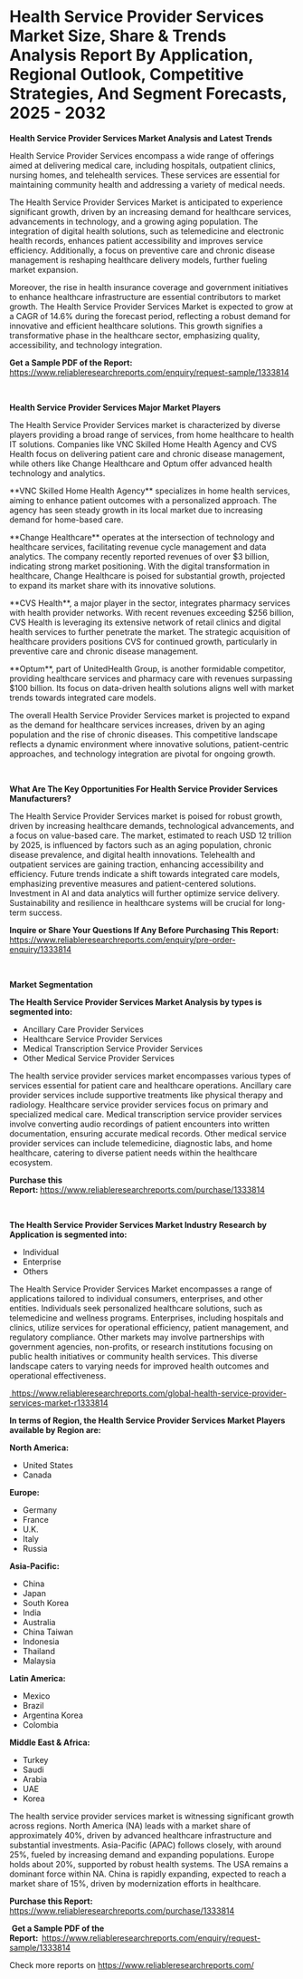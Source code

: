 <p><h1>Health Service Provider Services Market Size, Share & Trends Analysis Report By Application, Regional Outlook, Competitive Strategies, And Segment Forecasts, 2025 - 2032</h1></p><p><strong>Health Service Provider Services Market Analysis and Latest Trends</strong></p>
<p><p>Health Service Provider Services encompass a wide range of offerings aimed at delivering medical care, including hospitals, outpatient clinics, nursing homes, and telehealth services. These services are essential for maintaining community health and addressing a variety of medical needs.</p><p>The Health Service Provider Services Market is anticipated to experience significant growth, driven by an increasing demand for healthcare services, advancements in technology, and a growing aging population. The integration of digital health solutions, such as telemedicine and electronic health records, enhances patient accessibility and improves service efficiency. Additionally, a focus on preventive care and chronic disease management is reshaping healthcare delivery models, further fueling market expansion.</p><p>Moreover, the rise in health insurance coverage and government initiatives to enhance healthcare infrastructure are essential contributors to market growth. The Health Service Provider Services Market is expected to grow at a CAGR of 14.6% during the forecast period, reflecting a robust demand for innovative and efficient healthcare solutions. This growth signifies a transformative phase in the healthcare sector, emphasizing quality, accessibility, and technology integration.</p></p>
<p><strong>Get a Sample PDF of the Report:&nbsp;</strong> <a href="https://www.reliableresearchreports.com/enquiry/request-sample/1333814?utm_campaign=3573&utm_medium=2&utm_source=Github&utm_content=ia&utm_term=24032025&utm_id=health-service-provider-services">https://www.reliableresearchreports.com/enquiry/request-sample/1333814</a></p>
<p>&nbsp;</p>
<p><strong>Health Service Provider Services Major Market Players</strong></p>
<p><p>The Health Service Provider Services market is characterized by diverse players providing a broad range of services, from home healthcare to health IT solutions. Companies like VNC Skilled Home Health Agency and CVS Health focus on delivering patient care and chronic disease management, while others like Change Healthcare and Optum offer advanced health technology and analytics.</p><p>**VNC Skilled Home Health Agency** specializes in home health services, aiming to enhance patient outcomes with a personalized approach. The agency has seen steady growth in its local market due to increasing demand for home-based care.</p><p>**Change Healthcare** operates at the intersection of technology and healthcare services, facilitating revenue cycle management and data analytics. The company recently reported revenues of over $3 billion, indicating strong market positioning. With the digital transformation in healthcare, Change Healthcare is poised for substantial growth, projected to expand its market share with its innovative solutions.</p><p>**CVS Health**, a major player in the sector, integrates pharmacy services with health provider networks. With recent revenues exceeding $256 billion, CVS Health is leveraging its extensive network of retail clinics and digital health services to further penetrate the market. The strategic acquisition of healthcare providers positions CVS for continued growth, particularly in preventive care and chronic disease management.</p><p>**Optum**, part of UnitedHealth Group, is another formidable competitor, providing healthcare services and pharmacy care with revenues surpassing $100 billion. Its focus on data-driven health solutions aligns well with market trends towards integrated care models.</p><p>The overall Health Service Provider Services market is projected to expand as the demand for healthcare services increases, driven by an aging population and the rise of chronic diseases. This competitive landscape reflects a dynamic environment where innovative solutions, patient-centric approaches, and technology integration are pivotal for ongoing growth.</p></p>
<p>&nbsp;</p>
<p><strong>What Are The Key Opportunities For Health Service Provider Services Manufacturers?</strong></p>
<p><p>The Health Service Provider Services market is poised for robust growth, driven by increasing healthcare demands, technological advancements, and a focus on value-based care. The market, estimated to reach USD 12 trillion by 2025, is influenced by factors such as an aging population, chronic disease prevalence, and digital health innovations. Telehealth and outpatient services are gaining traction, enhancing accessibility and efficiency. Future trends indicate a shift towards integrated care models, emphasizing preventive measures and patient-centered solutions. Investment in AI and data analytics will further optimize service delivery. Sustainability and resilience in healthcare systems will be crucial for long-term success.</p></p>
<p><strong>Inquire or Share Your Questions If Any Before Purchasing This Report:</strong> <a href="https://www.reliableresearchreports.com/enquiry/pre-order-enquiry/1333814?utm_campaign=3573&utm_medium=2&utm_source=Github&utm_content=ia&utm_term=24032025&utm_id=health-service-provider-services">https://www.reliableresearchreports.com/enquiry/pre-order-enquiry/1333814</a></p>
<p>&nbsp;</p>
<p><strong>Market Segmentation</strong></p>
<p><strong>The Health Service Provider Services Market Analysis by types is segmented into:</strong></p>
<p><ul><li>Ancillary Care Provider Services</li><li>Healthcare Service Provider Services</li><li>Medical Transcription Service Provider Services</li><li>Other Medical Service Provider Services</li></ul></p>
<p><p>The health service provider services market encompasses various types of services essential for patient care and healthcare operations. Ancillary care provider services include supportive treatments like physical therapy and radiology. Healthcare service provider services focus on primary and specialized medical care. Medical transcription service provider services involve converting audio recordings of patient encounters into written documentation, ensuring accurate medical records. Other medical service provider services can include telemedicine, diagnostic labs, and home healthcare, catering to diverse patient needs within the healthcare ecosystem.</p></p>
<p><strong>Purchase this Report:&nbsp;</strong><a href="https://www.reliableresearchreports.com/purchase/1333814?utm_campaign=3573&utm_medium=2&utm_source=Github&utm_content=ia&utm_term=24032025&utm_id=health-service-provider-services">https://www.reliableresearchreports.com/purchase/1333814</a></p>
<p>&nbsp;</p>
<p><strong>The Health Service Provider Services Market Industry Research by Application is segmented into:</strong></p>
<p><ul><li>Individual</li><li>Enterprise</li><li>Others</li></ul></p>
<p><p>The Health Service Provider Services Market encompasses a range of applications tailored to individual consumers, enterprises, and other entities. Individuals seek personalized healthcare solutions, such as telemedicine and wellness programs. Enterprises, including hospitals and clinics, utilize services for operational efficiency, patient management, and regulatory compliance. Other markets may involve partnerships with government agencies, non-profits, or research institutions focusing on public health initiatives or community health services. This diverse landscape caters to varying needs for improved health outcomes and operational effectiveness.</p></p>
<p><a href="https://www.reliableresearchreports.com/global-health-service-provider-services-market-r1333814?utm_campaign=3573&utm_medium=2&utm_source=Github&utm_content=ia&utm_term=24032025&utm_id=health-service-provider-services">&nbsp;https://www.reliableresearchreports.com/global-health-service-provider-services-market-r1333814</a></p>
<p><strong>In terms of Region, the Health Service Provider Services Market Players available by Region are:</strong></p>
<p>
    <p> <strong> North America: </strong>
        <ul>
            <li>United States</li>
            <li>Canada</li>
        </ul>
        </p> 
    <p> <strong> Europe: </strong>
        <ul>
            <li>Germany</li>
            <li>France</li>
            <li>U.K.</li>
            <li>Italy</li>
            <li>Russia</li>
        </ul>
        </p> 
    <p> <strong> Asia-Pacific: </strong>
        <ul>
            <li>China</li>
            <li>Japan</li>
            <li>South Korea</li>
            <li>India</li>
            <li>Australia</li>
            <li>China Taiwan</li>
            <li>Indonesia</li>
            <li>Thailand</li>
            <li>Malaysia</li>
        </ul>
        </p> 
    <p> <strong> Latin America: </strong>
        <ul>
            <li>Mexico</li>
            <li>Brazil</li>
            <li>Argentina Korea</li>
            <li>Colombia</li>
        </ul>
        </p> 
    <p> <strong> Middle East & Africa: </strong>
        <ul>
            <li>Turkey</li>
            <li>Saudi</li>
            <li>Arabia</li>
            <li>UAE</li>
            <li>Korea</li>
        </ul>
    </p>
    </p>
<p><p>The health service provider services market is witnessing significant growth across regions. North America (NA) leads with a market share of approximately 40%, driven by advanced healthcare infrastructure and substantial investments. Asia-Pacific (APAC) follows closely, with around 25%, fueled by increasing demand and expanding populations. Europe holds about 20%, supported by robust health systems. The USA remains a dominant force within NA. China is rapidly expanding, expected to reach a market share of 15%, driven by modernization efforts in healthcare.</p></p>
<p><strong>Purchase this Report: </strong><a href="https://www.reliableresearchreports.com/purchase/1333814?utm_campaign=3573&utm_medium=2&utm_source=Github&utm_content=ia&utm_term=24032025&utm_id=health-service-provider-services">https://www.reliableresearchreports.com/purchase/1333814</a></p>
<p>&nbsp;<strong>Get a Sample PDF of the Report:&nbsp;&nbsp;</strong><a href="https://www.reliableresearchreports.com/enquiry/request-sample/1333814?utm_campaign=3573&utm_medium=2&utm_source=Github&utm_content=ia&utm_term=24032025&utm_id=health-service-provider-services">https://www.reliableresearchreports.com/enquiry/request-sample/1333814</a></p>
<p><strong></strong></p>
<p>Check more reports on <a href="https://www.reliableresearchreports.com/?utm_campaign=3573&utm_medium=2&utm_source=Github&utm_content=ia&utm_term=24032025&utm_id=health-service-provider-services">https://www.reliableresearchreports.com/</a></p>